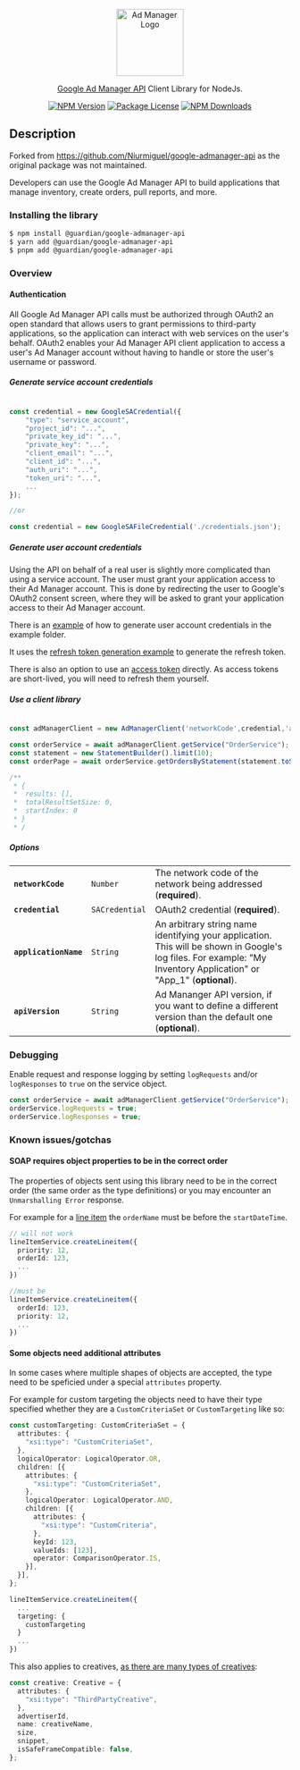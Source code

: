 <p align="center">
  <a href="https://developers.google.com/ad-manager/api/start" target="blank"><img src="https://developers.google.com/ads/images/logo_admanager_192px.svg" width="120" alt="Ad Manager Logo" /></a>
</p>
  <p align="center"><a href="https://developers.google.com/ad-manager/api/start" target="_blank">Google Ad Manager API</a> Client Library for NodeJs.</p>
    <p align="center">
<a href="https://www.npmjs.com/~guardian" target="_blank"><img src="https://img.shields.io/npm/v/@guardian/google-admanager-api.svg" alt="NPM Version" /></a>
<a href="https://www.npmjs.com/~guardian" target="_blank"><img src="https://img.shields.io/npm/l/@guardian/google-admanager-api.svg" alt="Package License" /></a>
<a href="https://www.npmjs.com/~guardian" target="_blank"><img src="https://img.shields.io/npm/dm/@guardian/google-admanager-api.svg" alt="NPM Downloads" /></a>
</p>

## Description

Forked from https://github.com/Niurmiguel/google-admanager-api as the original package was not maintained.

Developers can use the Google Ad Manager API to build applications that manage inventory, create orders, pull reports, and more.

### Installing the library

```bash
$ npm install @guardian/google-admanager-api
$ yarn add @guardian/google-admanager-api
$ pnpm add @guardian/google-admanager-api
```
### Overview

#### Authentication

All Google Ad Manager API calls must be authorized through OAuth2 an open standard that allows users to grant permissions to third-party applications, so the application can interact with web services on the user's behalf. OAuth2 enables your Ad Manager API client application to access a user's Ad Manager account without having to handle or store the user's username or password.

##### Generate service account credentials

```typescript

const credential = new GoogleSACredential({
    "type": "service_account",
    "project_id": "...",
    "private_key_id": "...",
    "private_key": "...",
    "client_email": "...",
    "client_id": "...",
    "auth_uri": "...",
    "token_uri": "...",
    ...
});

//or

const credential = new GoogleSAFileCredential('./credentials.json');

```

##### Generate user account credentials

Using the API on behalf of a real user is slightly more complicated than using a service account. The user must grant your application access to their Ad Manager account. This is done by redirecting the user to Google's OAuth2 consent screen, where they will be asked to grant your application access to their Ad Manager account.

There is an [example](/examples/authentication/refresh-token.ts) of how to generate user account credentials in the example folder.

It uses the [refresh token generation example](/examples/authentication/generate-refresh-token.ts) to generate the refresh token.

There is also an option to use an [access token](/examples/authentication/access-token.ts) directly. As access tokens are short-lived, you will need to refresh them yourself.

##### Use a client library

```typescript

const adManagerClient = new AdManagerClient('networkCode',credential,'applicationName');

const orderService = await adManagerClient.getService("OrderService");
const statement = new StatementBuilder().limit(10);
const orderPage = await orderService.getOrdersByStatement(statement.toStatement())

/**
 * {
 *  results: [],
 *  totalResultSetSize: 0,
 *  startIndex: 0
 * }
 * /
```

##### Options

<table>
  <tr>
    <td><code><b>networkCode</b></code></td>
    <td><code>Number</code></td>
    <td>The network code of the network being addressed (<b>required</b>).</td>
  </tr>
  <tr>
    <td><code><b>credential</b></code></td>
    <td><code>SACredential</code></td>
    <td>OAuth2 credential (<b>required</b>).</td>
  </tr>
  <tr>
    <td><code><b>applicationName</b></code></td>
    <td><code>String</code></td>
    <td>An arbitrary string name identifying your application. This will be shown in Google's log files. For example: "My Inventory Application" or "App_1" (<b>optional</b>).</td>
  </tr>
    <tr>
    <td><code><b>apiVersion</b></code></td>
    <td><code>String</code></td>
    <td>Ad Mananger API version, if you want to define a different version than the default one (<b>optional</b>).</td>
  </tr>
</table>

### Debugging

Enable request and response logging by setting `logRequests` and/or `logResponses` to `true` on the service object.

```typescript
const orderService = await adManagerClient.getService("OrderService");
orderService.logRequests = true;
orderService.logResponses = true;
```

### Known issues/gotchas

#### SOAP requires object properties to be in the correct order
The properties of objects sent using this library need to be in the correct order (the same order as the type definitions) or you may encounter an `Unmarshalling Error` response.

For example for a [line item](lib/client/common/types/lineItemSummary.type.ts) the `orderName` must be before the `startDateTime`.
```ts
// will not work
lineItemService.createLineitem({
  priority: 12,
  orderId: 123,
  ...
})

//must be
lineItemService.createLineitem({
  orderId: 123,
  priority: 12,
  ...
})
```

#### Some objects need additional attributes
In some cases where multiple shapes of objects are accepted, the type need to be speficied under a special `attributes` property.

For example for custom targeting the objects need to have their type specified whether they are a `CustomCriteriaSet` or `CustomTargeting` like so:
```ts
const customTargeting: CustomCriteriaSet = {
  attributes: {
    "xsi:type": "CustomCriteriaSet",
  },
  logicalOperator: LogicalOperator.OR,
  children: [{
    attributes: {
      "xsi:type": "CustomCriteriaSet",
    },
    logicalOperator: LogicalOperator.AND,
    children: [{
      attributes: {
        "xsi:type": "CustomCriteria",
      },
      keyId: 123,
      valueIds: [123],
      operator: ComparisonOperator.IS,
    }],
  }],
};

lineItemService.createLineitem({
  ...
  targeting: {
    customTargeting
  }
  ...
})
```

This also applies to creatives, [as there are many types of creatives](https://github.com/guardian/google-admanager-api/blob/main/lib/client/services/creative/creative.type.ts#L1205):
```ts
const creative: Creative = {
  attributes: {
    "xsi:type": "ThirdPartyCreative",
  },
  advertiserId,
  name: creativeName,
  size,
  snippet,
  isSafeFrameCompatible: false,
};
```
